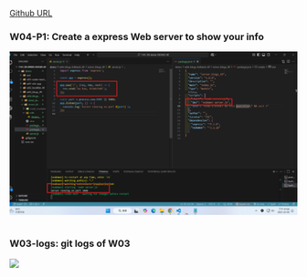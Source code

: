 [Github URL](https://github.com/rory12392/1141-2N-demo-HUHAO-49)

### W04-P1: Create a express Web server to show your info

![](w04-p1.png)

```

```

### W03-logs: git logs of W03

![](w03-logs.png)

